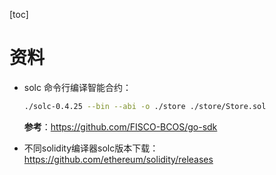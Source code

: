 [toc]

# 资料

- solc 命令行编译智能合约：

  ```bash
  ./solc-0.4.25 --bin --abi -o ./store ./store/Store.sol
  ```

  **参考**：https://github.com/FISCO-BCOS/go-sdk

- 不同solidity编译器solc版本下载：https://github.com/ethereum/solidity/releases